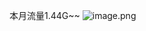 本月流量1.44G~~
![image.png](https://upload-images.jianshu.io/upload_images/6641787-22fef0e9a8bec30c.png?imageMogr2/auto-orient/strip%7CimageView2/2/w/1240)
